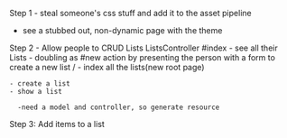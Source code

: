 Step 1 - steal someone's css stuff and add it to the asset pipeline
  - see a stubbed out, non-dynamic page with the theme


Step 2 - Allow people to CRUD Lists
  ListsController
    #index
    - see all their Lists
    - doubling as #new action by presenting the person with a form to create a new list
    / - index all the lists(new root page)

    - create a list
    - show a list

      -need a model and controller, so generate resource

Step 3: Add items to a list
